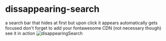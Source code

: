 # dissappearing-search
a search bar that hides at first but upon click it appears automatically gets focused
don't forget to add your fontawesome CDN (not necessary though)
see it in action
![disappearingSearch](https://user-images.githubusercontent.com/72988903/143767206-7fcc8a1b-e65f-4978-a5d6-13c08b4c4c0a.gif)
